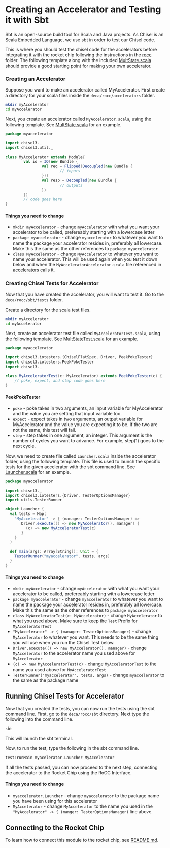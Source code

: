 # Creating an Accelerator and Testing it with Sbt

Sbt is an open-source build tool for Scala and Java projects. As Chisel is an Scala Embedded Language, we use sbt in order to test our Chisel code.

This is where you should test the chisel code for the accelerators before integrating it with the rocket chip following the instructions in the [rocc](../rocc) folder. The following template along with the included [MultState.scala](../accelerators/multState/MultState.scala) should provide a good starting point for making your own accelerator.

### Creating an Accelerator

Suppose you want to make an accelerator called MyAccelerator. First create a directory for your scala files inside the `deca/rocc/accelerators` folder.

```bash
mkdir myAccelerator
cd myAccelerator
```

Next, you create an accelerator called `MyAccelerator.scala`, using the following template. See [MultState.scala](../accelerators/multState/MultState.scala) for an example.

```scala
package myaccelerator

import chisel3._
import chisel3.util._

class MyAccelerator extends Module{
        val io = IO(new Bundle {
                val req = Flipped(Decoupled(new Bundle {
                        // inputs
                }))
                val resp = Decoupled(new Bundle {
                        // outputs
                })
        })
        // code goes here
}
```

#### Things you need to change
-   `mkdir myAccelerator` - change `myAccelerator` with what you want your accelerator to be called, prefereably starting with a lowercase letter
-   `package myaccelerator` - change `myaccelerator` to whatever you want to name the package your accelerator resides in, preferably all lowercase. Make this the same as the other references to `package myaccelerator`
-   `class MyAccelerator` - change `MyAccelerator` to whatever you want to name your accelerator. This will be used again when you test it down below and when the `MyAcceleratorAccelerator.scala` file referenced in [accelerators](../accelerators/README.md) calls it.

### Creating Chisel Tests for Accelerator
Now that you have created the accelerator, you will want to test it. Go to the `deca/rocc/sbt/tests` folder.

Create a directory for the scala test files.

```bash
mkdir myAccelerator
cd myAccelerator
```

Next, create an accelerator test file called `MyAcceleratorTest.scala`, using the following template. See [MultStateTest.scala](tests/multState/MultStateTest.scala) for an example.

```scala
package myaccelerator

import chisel3.iotesters.{ChiselFlatSpec, Driver, PeekPokeTester}
import chisel3.iotesters.PeekPokeTester
import chisel3._

class MyAcceleratorTest(c: MyAccelerator) extends PeekPokeTester(c) {
    // poke, expect, and step code goes here
}
```

#### PeekPokeTester
-   `poke` - poke takes in two arguments, an input variable for MyAccelerator and the value you are setting that input variable too.
-   `expect` - expect takes in two arguments, an output variable for MyAccelerator and the value you are expecting it to be. If the two are not the same, this test will fail.
-   `step` - step takes in one argument, an integer. This argument is the number of cycles you want to advance. For example, step(1) goes to the next cycle.

Now, we need to create file called `Launcher.scala` inside the accelerator folder, using the following template. This file is used to launch the specific tests for the given accelerator with the sbt command line. See [Launcher.scala](tests/multState/Launcher.scala) for an example.

```scala
package myaccelerator

import chisel3._
import chisel3.iotesters.{Driver, TesterOptionsManager}
import utils.TesterRunner

object Launcher {
  val tests = Map(
    "MyAccelerator" -> { (manager: TesterOptionsManager) =>
       Driver.execute(() => new MyAccelerator(), manager) {
         (c) => new MyAcceleratorTest(c)
       }
    }
  )

  def main(args: Array[String]): Unit = {
    TesterRunner("myaccelerator", tests, args)
  }
}
```

#### Things you need to change
-   `mkdir myAccelerator` - change `myAccelerator` with what you want your accelerator to be called, prefereably starting with a lowercase letter
-   `package myaccelerator` - change `myaccelerator` to whatever you want to name the package your accelerator resides in, preferably all lowercase. Make this the same as the other references to `package myaccelerator`
-   `class MyAcceleratorTest(c: MyAccelerator)` - change `MyAccelerator` to what you used above. Make sure to keep the `Test` Prefix for `MyAcceleratorTest`
-   `"MyAccelerator" -> { (manager: TesterOptionsManager)` - change `MyAccelerator` to whatever you want. This needs to be the same thing you will use when you run the Chisel Test below.
-   `Driver.execute(() => new MyAccelerator(), manager)` - change `MyAccelerator` to the accelerator name you used above for `MyAccelerator`
-   `(c) => new MyAcceleratorTest(c)` - change `MyAcceleratorTest` to the name you used above for `MyAcceleratorTest`
-   `TesterRunner("myaccelerator", tests, args)` - change `myaccelerator` to the same as the package name

## Running Chisel Tests for Accelerator
Now that you created the tests, you can now run the tests using the sbt command line. First, go to the `deca/rocc/sbt` directory. Next type the following into the command line.

```bash
sbt
```

This will launch the sbt terminal.

Now, to run the test, type the following in the sbt command line.

```sbt
test:runMain myacelerator.Launcher MyAccelerator
```

If all the tests passed, you can now proceed to the next step, connecting the accelerator to the Rocket Chip using the RoCC Interface.

#### Things you need to change
-   `myaccelerator.Launcher` - change `myaccelerator` to the package name you have been using for this accelerator
-   `MyAccelerator` - change `MyAccelerator` to the name you used in the `"MyAccelerator" -> { (manger: TesterOptionsManager)` line above.

## Connecting to the Rocket Chip
To learn how to connect this module to the rocket chip, see [README.md](../accelerators/README.md).